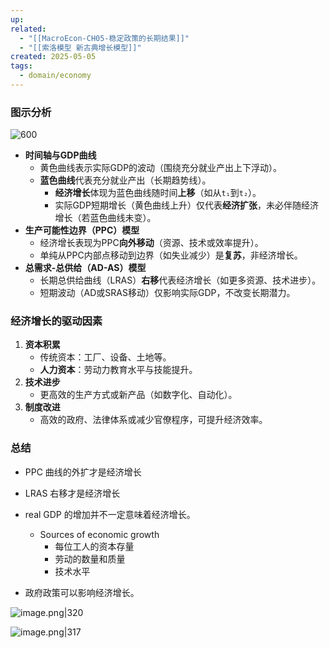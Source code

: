 ```yaml
---
up: 
related:
  - "[[MacroEcon-CH05-稳定政策的长期结果]]"
  - "[[索洛模型 新古典增长模型]]"
created: 2025-05-05
tags:
  - domain/economy
---
```



### 图示分析

![600](https://s1.vika.cn/space/2023/04/15/0dca6165f13e450e9c50f6f120f83e69)

- **时间轴与GDP曲线**
    - 黄色曲线表示实际GDP的波动（围绕充分就业产出上下浮动）。
    - **蓝色曲线**代表充分就业产出（长期趋势线）。
        - **经济增长**体现为蓝色曲线随时间**上移**（如从`t₁`到`t₂`）。
        - 实际GDP短期增长（黄色曲线上升）仅代表**经济扩张**，未必伴随经济增长（若蓝色曲线未变）。
- **生产可能性边界（PPC）模型**
    - 经济增长表现为PPC**向外移动**（资源、技术或效率提升）。
    - 单纯从PPC内部点移动到边界（如失业减少）是**复苏**，非经济增长。
- **总需求-总供给（AD-AS）模型**
    - 长期总供给曲线（LRAS）**右移**代表经济增长（如更多资源、技术进步）。
    - 短期波动（AD或SRAS移动）仅影响实际GDP，不改变长期潜力。


### 经济增长的驱动因素

1. **资本积累**
    - 传统资本：工厂、设备、土地等。
    - **人力资本**：劳动力教育水平与技能提升。
2. **技术进步**
    - 更高效的生产方式或新产品（如数字化、自动化）。
3. **制度改进**
    - 高效的政府、法律体系或减少官僚程序，可提升经济效率。


### 总结


- PPC 曲线的外扩才是经济增长
- LRAS 右移才是经济增长


- real GDP 的增加并不一定意味着经济增长。
	- Sources of economic growth
		- 每位工人的资本存量
		- 劳动的数量和质量
		- 技术水平
- 政府政策可以影响经济增长。


![image.png|320](https://s1.vika.cn/space/2025/05/05/41a74ecd0af04c3eb15e63d3e9f5b729)

![image.png|317](https://s1.vika.cn/space/2025/05/05/6a346e6863ab4aa39a269b9913760783)
